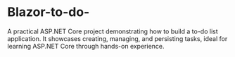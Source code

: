 # Blazor-to-do-
A practical ASP.NET Core project demonstrating how to build a to-do list application. It showcases creating, managing, and persisting tasks, ideal for learning ASP.NET Core through hands-on experience.
